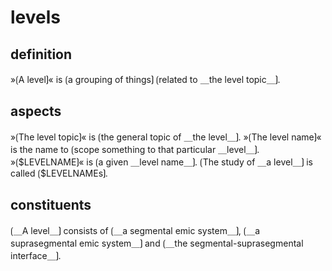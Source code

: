# levels

## definition

»⟮A level⟯« is ⟮a grouping of things⟯ ⟮related to ＿the level topic＿⟯.

## aspects

»⟮The level topic⟯« is ⟮the general topic of ＿the level＿⟯.
»⟮The level name⟯« is the name to ⟮scope something to that particular ＿level＿⟯.
»⟮\$LEVELNAME⟯« is ⟮a given ＿level name＿⟯.
⟮The study of ＿a level＿⟯ is called ⟮\$LEVELNAMEs⟯.

## constituents

⟮＿A level＿⟯ consists of ⟮＿a segmental emic system＿⟯, ⟮＿a suprasegmental emic system＿⟯ and ⟮＿the segmental-suprasegmental interface＿⟯.
